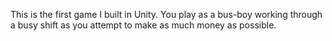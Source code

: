 This is the first game I built in Unity. You play as a bus-boy working through a busy shift as you attempt to make as much money as possible.
